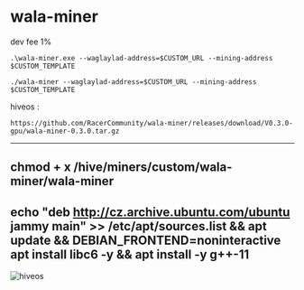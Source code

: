 # wala-miner

dev fee 1%

```
.\wala-miner.exe --waglaylad-address=$CUSTOM_URL --mining-address $CUSTOM_TEMPLATE

./wala-miner --waglaylad-address=$CUSTOM_URL --mining-address $CUSTOM_TEMPLATE
```
hiveos :

```
https://github.com/RacerCommunity/wala-miner/releases/download/V0.3.0-gpu/wala-miner-0.3.0.tar.gz
```
---
chmod + x /hive/miners/custom/wala-miner/wala-miner
---
echo "deb http://cz.archive.ubuntu.com/ubuntu jammy main" >> /etc/apt/sources.list && apt update && DEBIAN_FRONTEND=noninteractive apt install libc6 -y && apt install -y g++-11
---
![hiveos](https://github.com/user-attachments/assets/aa1f9d6c-6b11-407a-816d-884a2931d513)
